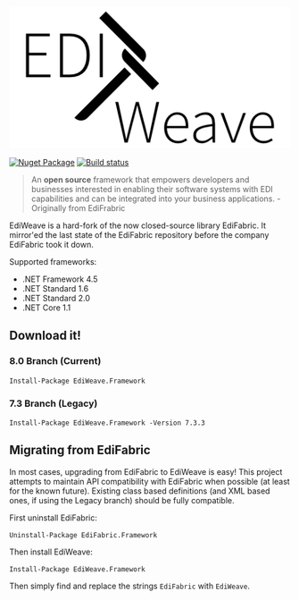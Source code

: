 [![Project Icon](./Assets/logo.png)](https://ediweave.net/)

[![Nuget Package](https://img.shields.io/nuget/v/EdiWeave.Framework.svg?maxAge=86400&style=flat-square)](https://www.nuget.org/packages/EdiWeave.Framework/) 
[![Build status](https://img.shields.io/appveyor/ci/Silvenga/ediweave.svg?maxAge=86400&style=flat-square)](https://ci.appveyor.com/project/Silvenga/ediweave)

> An **open source** framework that empowers developers and businesses interested in enabling their software systems with EDI capabilities and can be integrated into your business applications.
> \- Originally from EdiFrabric

EdiWeave is a hard-fork of the now closed-source library EdiFabric. It mirror'ed the last state of the EdiFabric repository before the company EdiFabric took it down.

Supported frameworks:
- .NET Framework 4.5
- .NET Standard 1.6
- .NET Standard 2.0
- .NET Core 1.1

## Download it!

### 8.0 Branch (Current)
```
Install-Package EdiWeave.Framework
```

### 7.3 Branch (Legacy)
```
Install-Package EdiWeave.Framework -Version 7.3.3
```

## Migrating from EdiFabric

In most cases, upgrading from EdiFabric to EdiWeave is easy! This project attempts to maintain API compatibility with EdiFabric when possible (at least for the known future). Existing class based definitions (and XML based ones, if using the Legacy branch) should be fully compatible.

First uninstall EdiFabric:

```
Uninstall-Package EdiFabric.Framework
```

Then install EdiWeave:

```
Install-Package EdiWeave.Framework
```

Then simply find and replace the strings `EdiFabric` with `EdiWeave`.